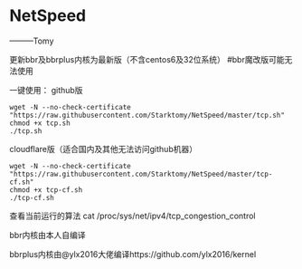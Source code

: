 # NetSpeed
   ———Tomy
   
更新bbr及bbrplus内核为最新版（不含centos6及32位系统）
#bbr魔改版可能无法使用

一键使用：
github版
```
wget -N --no-check-certificate "https://raw.githubusercontent.com/Starktomy/NetSpeed/master/tcp.sh"
chmod +x tcp.sh
./tcp.sh
```
cloudflare版（适合国内及其他无法访问github机器）
```
wget -N --no-check-certificate "https://raw.githubusercontent.com/Starktomy/NetSpeed/master/tcp-cf.sh"
chmod +x tcp-cf.sh
./tcp-cf.sh
```
查看当前运行的算法 cat /proc/sys/net/ipv4/tcp_congestion_control

bbr内核由本人自编译

bbrplus内核由@ylx2016大佬编译https://github.com/ylx2016/kernel

